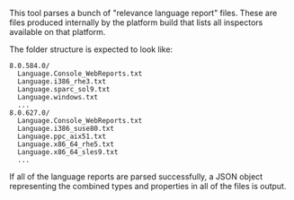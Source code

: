 This tool parses a bunch of "relevance language report" files. These are files
produced internally by the platform build that lists all inspectors available on
that platform.

The folder structure is expected to look like:

    8.0.584.0/
      Language.Console_WebReports.txt
      Language.i386_rhe3.txt
      Language.sparc_sol9.txt
      Language.windows.txt
      ...
    8.0.627.0/
      Language.Console_WebReports.txt
      Language.i386_suse80.txt
      Language.ppc_aix51.txt
      Language.x86_64_rhe5.txt
      Language.x86_64_sles9.txt
      ...

If all of the language reports are parsed successfully, a JSON object
representing the combined types and properties in all of the files is output.
